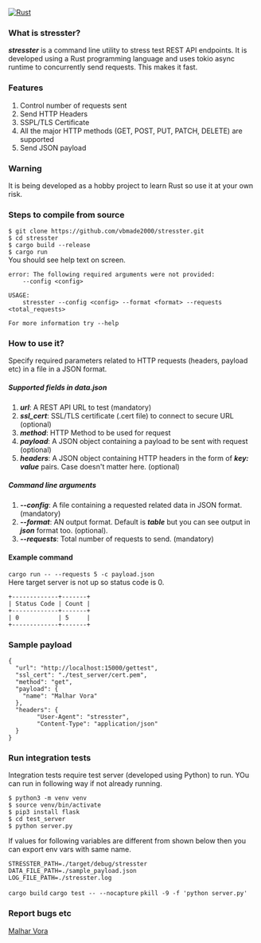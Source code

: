 [![Rust](https://github.com/vbmade2000/stresster/actions/workflows/rust.yml/badge.svg?branch=main)](https://github.com/vbmade2000/stresster/actions/workflows/rust.yml)

### What is stresster?
***stresster*** is a command line utility to stress test REST API endpoints. It is developed using a Rust programming language and uses tokio async runtime to concurrently send requests. This makes it fast.

### Features
1. Control number of requests sent
2. Send HTTP Headers
3. SSPL/TLS Certificate
4. All the major HTTP methods (GET, POST, PUT, PATCH, DELETE) are supported
5. Send JSON payload

### Warning
It is being developed as a hobby project to learn Rust so use it at your own risk.

### Steps to compile from source
`$ git clone https://github.com/vbmade2000/stresster.git`  
`$ cd stresster`  
`$ cargo build --release`  
`$ cargo run`  
You should see help text on screen.
```
error: The following required arguments were not provided:
    --config <config>

USAGE:
    stresster --config <config> --format <format> --requests <total_requests>

For more information try --help
```

### How to use it?
Specify required parameters related to HTTP requests (headers, payload etc) in a file in a JSON format.

##### Supported fields in data.json
1. ***url***: A REST API URL to test (mandatory)
2. ***ssl_cert***: SSL/TLS certificate (.cert file) to connect to secure URL (optional)
3. ***method***: HTTP Method to be used for request
4. ***payload***: A JSON object containing a payload to be sent with request (optional)
5. ***headers***: A JSON object containing HTTP headers in the form of ***key: value*** pairs. Case doesn't matter here. (optional)

##### Command line arguments
1. ***--config***: A file containing a requested related data in JSON format. (mandatory)
2. ***--format***: AN output format. Default is ***table*** but you can see output in ***json*** format too. (optional).
3. ***--requests***: Total number of requests to send. (mandatory)

#### Example command
`cargo run -- --requests 5 -c payload.json`  
Here target server is not up so status code is 0.
```
+-------------+-------+
| Status Code | Count |
+-------------+-------+
| 0           | 5     |
+-------------+-------+
```
### Sample payload
```
{
  "url": "http://localhost:15000/gettest",
  "ssl_cert": "./test_server/cert.pem",
  "method": "get",
  "payload": {
    "name": "Malhar Vora"
  },
  "headers": {
        "User-Agent": "stresster",
        "Content-Type": "application/json"
  }
}
```


### Run integration tests

Integration tests require test server (developed using Python) to run. YOu can run in following way if not already running.
```
$ python3 -m venv venv
$ source venv/bin/activate
$ pip3 install flask
$ cd test_server
$ python server.py
```

If values for following variables are different from shown below then you can export env vars with same name.
```
STRESSTER_PATH=./target/debug/stresster
DATA_FILE_PATH=./sample_payload.json
LOG_FILE_PATH=./stresster.log
```

`cargo build`
`cargo test -- --nocapture`
`pkill -9 -f 'python server.py'`


### Report bugs etc 
[Malhar Vora](mailto://vbmade2000@gmail.com)
